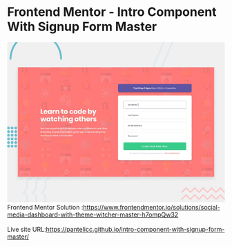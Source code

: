 # Frontend Mentor - Intro Component With Signup Form Master
![Design preview for the Intro Component With Signup Form Master coding challenge](./images/desktop-preview.jpg)</br>
Frontend Mentor Solution :https://www.frontendmentor.io/solutions/social-media-dashboard-with-theme-witcher-master-h7ompQw32</br></br>
Live site URL:https://pantelicc.github.io/intro-component-with-signup-form-master/
